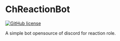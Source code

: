 # ChReactionBot

[![GitHub license](https://img.shields.io/github/license/ChProgrammer/ChReactionBot?style=flat-square)](https://github.com/ChProgrammer/ChReactionBot/blob/master/LICENSE)

A simple bot opensource of discord for reaction role.

